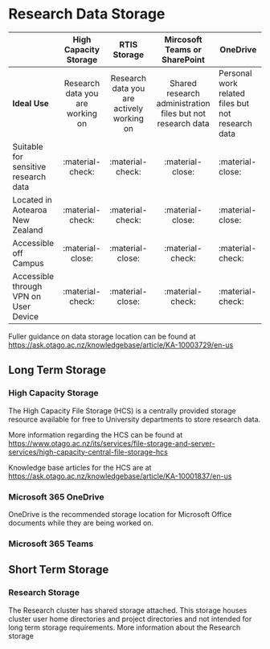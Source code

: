# Research Data Storage

|        | High Capacity Storage | RTIS Storage |Mircosoft Teams or SharePoint | OneDrive   |
| :----- | :----------: | :-----------------------------------: | :-----: |---|
| __Ideal Use__ | Research data you are working on      | Research data you are actively working on  |  Shared research administration files but not research data   |  Personal work related files but not research data | 
| Suitable for sensitive research data | :material-check:  |:material-check:  | :material-close: | :material-close: |
| Located in Aotearoa New Zealand    |  :material-check:  | :material-check:  |:material-close: | :material-close: |
| Accessible off Campus | :material-close: | :material-close: | :material-check: | :material-check: | :material-check: |
| Accessible through VPN on User Device | :material-check: | :material-close: |  :material-check: | :material-check: |

Fuller guidance on data storage location can be found at https://ask.otago.ac.nz/knowledgebase/article/KA-10003729/en-us 

## Long Term Storage

### High Capacity Storage

The High Capacity File Storage (HCS) is a centrally provided storage resource available for free to University departments to store research data.

More information regarding the HCS can be found at https://www.otago.ac.nz/its/services/file-storage-and-server-services/high-capacity-central-file-storage-hcs

Knowledge base articles for the HCS are at https://ask.otago.ac.nz/knowledgebase/article/KA-10001837/en-us

### Microsoft 365 OneDrive

OneDrive is the recommended storage location for Microsoft Office documents while they are being worked on.

### Microsoft 365 Teams

## Short Term Storage

### Research Storage

The Research cluster has shared storage attached. This storage houses cluster user home directories and project directories and not intended for long term storage requirements. More information about the Research storage
